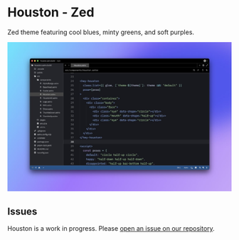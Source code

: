 # Houston - Zed

Zed theme featuring cool blues, minty greens, and soft purples.

![Preview of Houston Theme](assets/preview.jpg)

## Issues

Houston is a work in progress. Please [open an issue on our repository](https://github.com/withastro/houston-vscode/issues).

